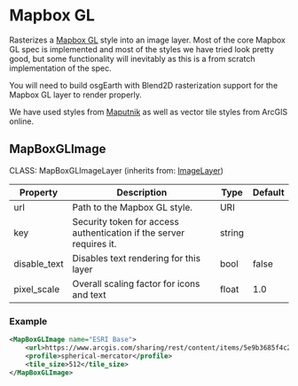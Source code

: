# Mapbox GL
Rasterizes a [Mapbox GL](https://docs.mapbox.com/mapbox-gl-js/style-spec) style into an image layer.  Most of the core Mapbox GL spec is implemented and most of the styles we have tried look pretty good, but some functionality will inevitably as this is a from scratch implementation of the spec. 

You will need to build osgEarth with Blend2D rasterization support for the Mapbox GL layer to render properly.

We have used styles from [Maputnik](https://maputnik.github.io/) as well as vector tile styles from ArcGIS online.

## MapBoxGLImage

CLASS: MapBoxGLImageLayer (inherits from: [ImageLayer](image.md))

| Property     | Description                                                        | Type    | Default |
| -------------| -------------------------------------------------------------------| ------- | ------- |
| url          | Path to the Mapbox GL style.                                       | URI     |         |
| key          | Security token for access authentication if the server requires it.| string  |         |
| disable_text | Disables text rendering for this layer                             | bool    | false   |
| pixel_scale  | Overall scaling factor for icons and text                          | float   | 1.0     |

### Example
```xml
<MapBoxGLImage name="ESRI Base">
    <url>https://www.arcgis.com/sharing/rest/content/items/5e9b3685f4c24d8781073dd928ebda50/resources/styles/root.json</url>
    <profile>spherical-mercator</profile>
    <tile_size>512</tile_size>
</MapBoxGLImage>
```
